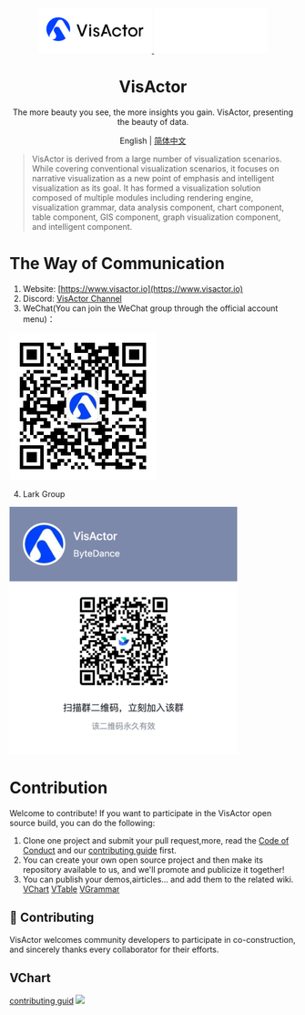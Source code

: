 <div align="center">
  <a href="https://github.com/VisActor#gh-light-mode-only" target="_blank">
    <img alt="VisActor Logo" width="200" src="https://github.com/VisActor/.github/blob/main/profile/logo_500_200_light.svg"/>
  </a>
  <a href="https://github.com/VisActor#gh-dark-mode-only" target="_blank">
    <img alt="VisActor Logo" width="200" src="https://github.com/VisActor/.github/blob/main/profile/logo_500_200_dark.svg"/>
  </a>
</div>

<div align="center">
  <h1>VisActor</h1>
</div>

<div align="center">

The more beauty you see, the more insights you gain. VisActor, presenting the beauty of data.

</div>

<div align="center">

English | [简体中文](https://github.com/VisActor/.github/blob/main/profile/README.zh-CN.md)

</div>

> VisActor is derived from a large number of visualization scenarios. While covering conventional visualization scenarios, it focuses on narrative visualization as a new point of emphasis and intelligent visualization as its goal. It has formed a visualization solution composed of multiple modules including rendering engine, visualization grammar, data analysis component, chart component, table component, GIS component, graph visualization component, and intelligent component.

# The Way of Communication

1. Website: [https://www.visactor.io](https://www.visactor.io)
2. Discord: [VisActor Channel](https://discord.gg/3wPyxVyH6m)
3. WeChat(You can join the WeChat group through the official account menu)：

![VisActor](https://github.com/VisActor/.github/blob/main/profile/qrcode_for_gh_ee9bdf2e571c_258.jpg?raw=true)

4. Lark Group
 <img src ="https://github.com/VisActor/.github/blob/main/profile/%E9%A3%9E%E4%B9%A620231030-134614.png" width = "400px" />

# Contribution

Welcome to contribute!
If you want to participate in the VisActor open source build, you can do the following:
1. Clone one project and submit your pull request,more, read the [Code of Conduct](https://github.com/VisActor/VChart/blob/develop/CODE_OF_CONDUCT.md) and our [contributing guide](https://github.com/VisActor/VChart/blob/develop/CONTRIBUTING.md) first.
2. You can create your own open source project and then make its repository available to us, and we'll promote and publicize it together!
3. You can publish your demos,airticles... and add them to the related wiki.
  [VChart](https://github.com/VisActor/VChart/wiki/Showcase-Your-Visualizations-Created-Using-@visactor-vchart)
  [VTable](https://github.com/VisActor/VTable/wiki/Showcase-Your-Visualizations-Created-Using-@visactor-vtable)
  [VGrammar](https://github.com/VisActor/VGrammar/wiki/Showcase-Your-Visualizations-Created-Using-@visactor-vgrammar)


## 👐 Contributing
VisActor welcomes community developers to participate in co-construction, and sincerely thanks every collaborator for their efforts.

## VChart
[contributing guid](https://www.visactor.io/vchart/contributing/)
<a href="https://github.com/VisActor/VChart/graphs/contributors">
  <img src="https://contrib.rocks/image?repo=VisActor/VChart" />
</a>
